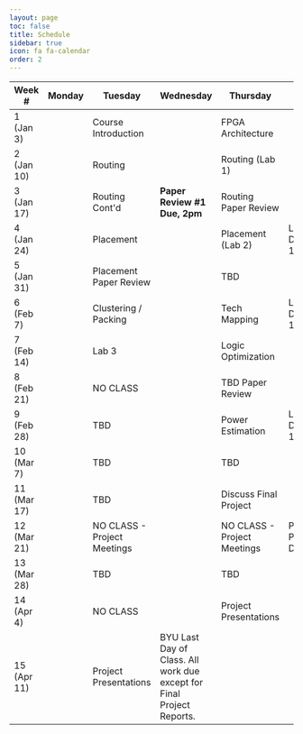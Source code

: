 ```yaml
---
layout: page
toc: false
title: Schedule
sidebar: true
icon: fa fa-calendar
order: 2
---
```


| Week #        | Monday    |  Tuesday                      | Wednesday                     | Thursday                      |  Friday               |
|---------------|-----------|-------------------------------|-------------------------------|-------------------------------|-----------------------|
|1 (Jan 3)      |           | Course Introduction           |                               | FPGA Architecture             |                       |
|2 (Jan 10)     |           | Routing                       |                               | Routing (Lab 1)               |                       |
|3 (Jan 17)     |           | Routing Cont'd                | **Paper Review #1 Due, 2pm**  | Routing Paper Review          |                       |
|4 (Jan 24)     |           | Placement                     |                               | Placement (Lab 2)             | Lab 1 Due 11:59pm     | 
|5 (Jan 31)     |           | Placement Paper Review        |                               | TBD                           |                       |
|6 (Feb 7)      |           | Clustering / Packing          |                               | Tech Mapping                  | Lab 2 Due 11:59pm     |
|7 (Feb 14)     |           | Lab 3                         |                               | Logic Optimization            |                       |
|8 (Feb 21)     |           | NO CLASS                      |                               | TBD Paper Review              |                       |
|9 (Feb 28)     |           | TBD                           |                               | Power Estimation              | Lab 3 Due 11:59pm     |    
|10 (Mar 7)     |           | TBD                           |                               | TBD                           |                       |
|11 (Mar 17)    |           | TBD                           |                               | Discuss Final Project         |                       |
|12 (Mar 21)    |           | NO CLASS - Project Meetings   |                               | NO CLASS - Project Meetings   | Project Proposal Due  |
|13 (Mar 28)    |           | TBD                           |                               | TBD                           |                       |
|14 (Apr 4)     |           | NO CLASS                      |                               | Project Presentations         |                       |
|15 (Apr 11)    |           | Project Presentations         | BYU Last Day of Class. All work due except for Final Project Reports.   | 

